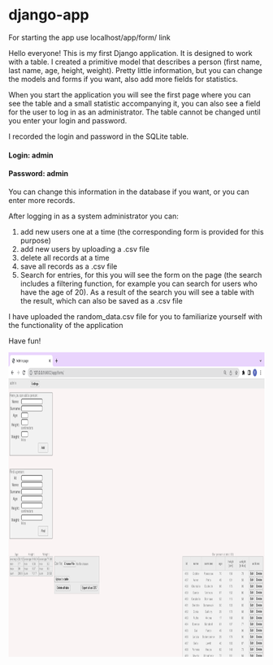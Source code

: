 # django-app

For starting the app use localhost/app/form/ link

Hello everyone! This is my first Django application. It is designed to work with a table. I created a primitive model that describes a person (first name, last name, age, height, weight). Pretty little information, but you can change the models and forms if you want, also add more fields for statistics.

When you start the application you will see the first page where you can see the table and a small statistic accompanying it, you can also see a field for the user to log in as an administrator. The table cannot be changed until you enter your login and password.

I recorded the login and password in the SQLite table.

#### Login: admin
#### Password: admin

You can change this information in the database if you want, or you can enter more records.

After logging in as a system administrator you can:

1) add new users one at a time (the corresponding form is provided for this purpose)
2) add new users by uploading a .csv file
3) delete all records at a time
4) save all records as a .csv file
5) Search for entries, for this you will see the form on the page (the search includes a filtering function, for example you can search for users who have the age of 20). As a result of the search you will see a table with the result, which can also be saved as a .csv file

I have uploaded the random_data.csv file for you to familiarize yourself with the functionality of the application

Have fun!

<img src="./images_for_README/img_1.png" alt="Alt text" title="Optional title" height='600'>
